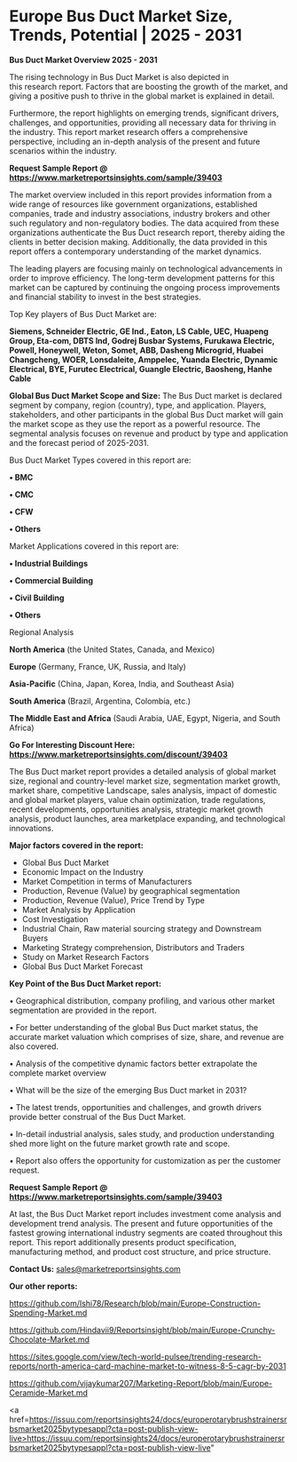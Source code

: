 # Europe Bus Duct Market Size, Trends, Potential | 2025 - 2031

<Strong> Bus Duct Market Overview 2025 - 2031</strong>

The rising technology in Bus Duct Market is also depicted in this research report. Factors that are boosting the growth of the market, and giving a positive push to thrive in the global market is explained in detail.

Furthermore, the report highlights on emerging trends, significant drivers, challenges, and opportunities, providing all necessary data for thriving in the industry. This report market research offers a comprehensive perspective, including an in-depth analysis of the present and future scenarios within the industry.

<strong>Request Sample Report @ <a href=https://www.marketreportsinsights.com/sample/39403>https://www.marketreportsinsights.com/sample/39403</a></strong>

The market overview included in this report provides information from a wide range of resources like government organizations, established companies, trade and industry associations, industry brokers and other such regulatory and non-regulatory bodies. The data acquired from these organizations authenticate the Bus Duct research report, thereby aiding the clients in better decision making. Additionally, the data provided in this report offers a contemporary understanding of the market dynamics.

The leading players are focusing mainly on technological advancements in order to improve efficiency. The long-term development patterns for this market can be captured by continuing the ongoing process improvements and financial stability to invest in the best strategies.

Top Key players of Bus Duct Market are:

<strong>Siemens, Schneider Electric, GE Ind., Eaton, LS Cable, UEC, Huapeng Group, Eta-com, DBTS Ind, Godrej Busbar Systems, Furukawa Electric, Powell, Honeywell, Weton, Somet, ABB, Dasheng Microgrid, Huabei Changcheng, WOER, Lonsdaleite, Amppelec, Yuanda Electric, Dynamic Electrical, BYE, Furutec Electrical, Guangle Electric, Baosheng, Hanhe Cable</strong>

<strong><b>Global Bus Duct Market Scope and Size:</b></strong>
The Bus Duct market is declared segment by company, region (country), type, and application. Players, stakeholders, and other participants in the global Bus Duct market will gain the market scope as they use the report as a powerful resource. The segmental analysis focuses on revenue and product by type and application and the forecast period of 2025-2031.

Bus Duct Market Types covered in this report are:

<strong>•  BMC

•  CMC

•  CFW

•  Others</strong>

Market Applications covered in this report are:

<strong>•  Industrial Buildings

•  Commercial Building

•  Civil Building

•  Others</strong> 

Regional Analysis

<strong>North America</strong> (the United States, Canada, and Mexico)

<strong>Europe</strong> (Germany, France, UK, Russia, and Italy)

<strong>Asia-Pacific</strong> (China, Japan, Korea, India, and Southeast Asia)

<strong>South America</strong> (Brazil, Argentina, Colombia, etc.)

<strong>The Middle East and Africa</strong> (Saudi Arabia, UAE, Egypt, Nigeria, and South Africa)

<strong>Go For Interesting Discount Here: <a href=https://www.marketreportsinsights.com/discount/39403>https://www.marketreportsinsights.com/discount/39403</a></strong>

The Bus Duct market report provides a detailed analysis of global market size, regional and country-level market size, segmentation market growth, market share, competitive Landscape, sales analysis, impact of domestic and global market players, value chain optimization, trade regulations, recent developments, opportunities analysis, strategic market growth analysis, product launches, area marketplace expanding, and technological innovations.

<strong><b>Major factors covered in the report:</b></strong>
<ul>
  <li>Global Bus Duct Market </li>
  <li>Economic Impact on the Industry</li>
  <li>Market Competition in terms of Manufacturers</li>
  <li>Production, Revenue (Value) by geographical segmentation</li>
  <li>Production, Revenue (Value), Price Trend by Type</li>
  <li>Market Analysis by Application</li>
  <li>Cost Investigation</li>
  <li>Industrial Chain, Raw material sourcing strategy and Downstream Buyers</li>
  <li>Marketing Strategy comprehension, Distributors and Traders</li>
  <li>Study on Market Research Factors</li>
  <li>Global Bus Duct Market Forecast</li>
</ul>

<strong><b>Key Point of the Bus Duct Market report:</b></strong>

• Geographical distribution, company profiling, and various other market segmentation are provided in the report.

• For better understanding of the global Bus Duct market status, the accurate market valuation which comprises of size, share, and revenue are also covered.

• Analysis of the competitive dynamic factors better extrapolate the complete market overview

• What will be the size of the emerging Bus Duct market in 2031?

• The latest trends, opportunities and challenges, and growth drivers provide better construal of the Bus Duct Market.

• In-detail industrial analysis, sales study, and production understanding shed more light on the future market growth rate and scope.

• Report also offers the opportunity for customization as per the customer request.

<strong>Request Sample Report @ <a href=https://www.marketreportsinsights.com/sample/39403>https://www.marketreportsinsights.com/sample/39403</a></strong>

At last, the Bus Duct Market report includes investment come analysis and development trend analysis. The present and future opportunities of the fastest growing international industry segments are coated throughout this report. This report additionally presents product specification, manufacturing method, and product cost structure, and price structure.

<strong>Contact Us:</strong>
sales@marketreportsinsights.com

<strong>Our other reports:</strong>

<a href=https://github.com/Ishi78/Research/blob/main/Europe-Construction-Spending-Market.md>https://github.com/Ishi78/Research/blob/main/Europe-Construction-Spending-Market.md</a>

<a href=https://github.com/Hindavii9/Reportsinsight/blob/main/Europe-Crunchy-Chocolate-Market.md>https://github.com/Hindavii9/Reportsinsight/blob/main/Europe-Crunchy-Chocolate-Market.md</a>

<a href=https://sites.google.com/view/tech-world-pulsee/trending-research-reports/north-america-card-machine-market-to-witness-8-5-cagr-by-2031>https://sites.google.com/view/tech-world-pulsee/trending-research-reports/north-america-card-machine-market-to-witness-8-5-cagr-by-2031</a>

<a href=https://github.com/vijaykumar207/Marketing-Report/blob/main/Europe-Ceramide-Market.md>https://github.com/vijaykumar207/Marketing-Report/blob/main/Europe-Ceramide-Market.md</a>

<a href=https://issuu.com/reportsinsights24/docs/europerotarybrushstrainersrbsmarket2025bytypesappl?cta=post-publish-view-live>https://issuu.com/reportsinsights24/docs/europerotarybrushstrainersrbsmarket2025bytypesappl?cta=post-publish-view-live</a>"
